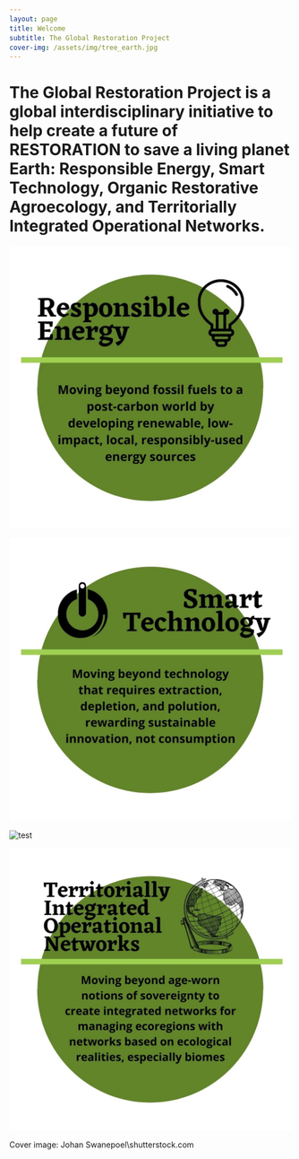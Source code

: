 ```yaml
---
layout: page
title: Welcome
subtitle: The Global Restoration Project
cover-img: /assets/img/tree_earth.jpg
---
```

# The Global Restoration Project is a global interdisciplinary initiative to help create a future of RESTORATION to save a living planet Earth: Responsible Energy, Smart Technology, Organic Restorative Agroecology, and Territorially Integrated Operational Networks.

![test](/assets/img/RE.jpg)

![test](/assets/img/ST.jpg)

![test](/assets/img/OR.jpg)

![test](/assets/img/TION.jpg)


Cover image: Johan Swanepoel\shutterstock.com




